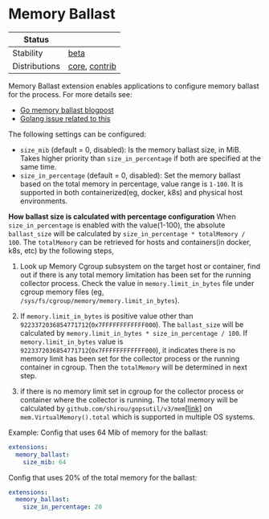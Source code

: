 # Memory Ballast

| Status                   |                   |
| ------------------------ | ----------------- |
| Stability                | [beta]            |
| Distributions            | [core], [contrib] |

Memory Ballast extension enables applications to configure memory ballast for the process. For more details see:
- [Go memory ballast blogpost](https://web.archive.org/web/20210929130001/https://blog.twitch.tv/en/2019/04/10/go-memory-ballast-how-i-learnt-to-stop-worrying-and-love-the-heap-26c2462549a2/)
- [Golang issue related to this](https://github.com/golang/go/issues/23044)

The following settings can be configured:

- `size_mib` (default = 0, disabled): Is the memory ballast size, in MiB. 
  Takes higher priority than `size_in_percentage` if both are specified at the same time.
- `size_in_percentage` (default = 0, disabled): Set the memory ballast based on the 
  total memory in percentage, value range is `1-100`. 
  It is supported in both containerized(eg, docker, k8s) and physical host environments.
  
**How ballast size is calculated with percentage configuration**
When `size_in_percentage` is enabled with the value(1-100), the absolute `ballast_size` will be calculated by
`size_in_percentage * totalMemory / 100`. The `totalMemory` can be retrieved for hosts and containers(in docker, k8s, etc) by the following steps,
1. Look up Memory Cgroup subsystem on the target host or container, find out if there is any total memory limitation has been set for the running collector process.
   Check the value in `memory.limit_in_bytes` file under cgroup memory files (eg, `/sys/fs/cgroup/memory/memory.limit_in_bytes`).

2. If `memory.limit_in_bytes` is positive value other than `9223372036854771712`(`0x7FFFFFFFFFFFF000`). The `ballast_size`
   will be calculated by `memory.limit_in_bytes * size_in_percentage / 100`.
   If `memory.limit_in_bytes` value is `9223372036854771712`(`0x7FFFFFFFFFFFF000`), it indicates there is no memory limit has
   been set for the collector process or the running container in cgroup. Then the `totalMemory` will be determined in next step.
   
3. if there is no memory limit set in cgroup for the collector process or container where the collector is running. The total memory will be
   calculated by `github.com/shirou/gopsutil/v3/mem`[[link]](https://github.com/shirou/gopsutil/) on `mem.VirtualMemory().total` which is supported in multiple OS systems.


Example:
Config that uses 64 Mib of memory for the ballast:
```yaml
extensions:
  memory_ballast:
    size_mib: 64
```

Config that uses 20% of the total memory for the ballast:
```yaml
extensions:
  memory_ballast:
    size_in_percentage: 20
```

[beta]: https://github.com/open-telemetry/opentelemetry-collector-contrib#beta
[contrib]: https://github.com/open-telemetry/opentelemetry-collector-releases/tree/main/distributions/otelcol-contrib
[core]: https://github.com/open-telemetry/opentelemetry-collector-releases/tree/main/distributions/otelcol
